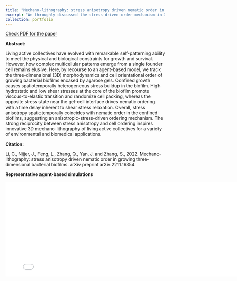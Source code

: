 ```yaml
---
title: "Mechano-lithography: stress anisotropy driven nematic order in growing three-dimensional bacterial biofilms (Soft Matter)"
excerpt: "We throughly discussed the stress-driven order mechanism in 3D biofilms. <br/><img src='/images/biofilm_arxiv_fig_1.jpg' width='500' height='300'>"
collection: portfolio
---
```


[Check PDF for the paper](http://lichanghao.github.io/files/Mechano-lithography_stress_anisotropy_driven_nematic_order_in_growing_three-dimensional_bacterial_biofilms.pdf)

**Abstract:**

Living active collectives have evolved with remarkable self-patterning ability to meet the physical and biological constraints for growth and survival. However, how complex multicellular patterns emerge from a single founder cell remains elusive. Here, by recourse to an agent-based model, we track the three-dimensional (3D) morphodynamics and cell orientational order of growing bacterial biofilms encased by agarose gels. Confined growth causes spatiotemporally heterogeneous stress buildup in the biofilm. High hydrostatic and low shear stresses at the core of the biofilm promote viscous-to-elastic transition and randomize cell packing, whereas the opposite stress state near the gel-cell interface drives nematic ordering with a time delay inherent to shear stress relaxation. Overall, stress anisotropy spatiotemporally coincides with nematic order in the confined biofilms, suggesting an anisotropic-stress-driven ordering mechanism. The strong reciprocity between stress anisotropy and cell ordering inspires innovative 3D mechano-lithography of living active collectives for a variety of environmental and biomedical applications.

**Citation:**

Li, C., Nijjer, J., Feng, L., Zhang, Q., Yan, J. and Zhang, S., 2022. Mechano-lithography: stress anisotropy driven nematic order in growing three-dimensional bacterial biofilms. arXiv preprint arXiv:2211.16354.

**Representative agent-based simulations**
<iframe width="800" height="300" src="/files/biofilm_example.mp4" frameborder="0" allowfullscreen></iframe>